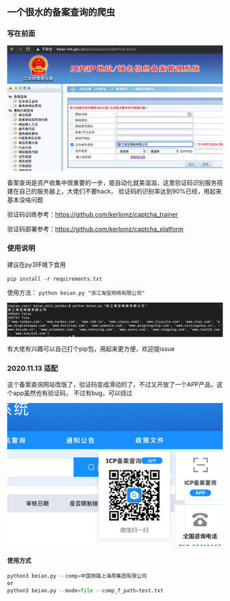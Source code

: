 ## 一个很水的备案查询的爬虫
### 写在前面
![image](images/2.png)

备案查询是资产收集中很重要的一步，能自动化就美滋滋，这里验证码识别服务搭建在自己的服务器上，大佬们不要hack，
验证码的识别率达到90%已经，用起来基本没啥问题

验证码训练参考：https://github.com/kerlomz/captcha_trainer

验证码部署参考：https://github.com/kerlomz/captcha_platform
### 使用说明
建议在py3环境下食用

`pip install -r requirements.txt`

使用方法：
`python beian.py "浙江淘宝网络有限公司"`

![image](images/1.png)

有大佬有兴趣可以自己打个pip包，用起来更方便，欢迎提issue


### 2020.11.13 适配
这个备案查询网站改版了，验证码变成滑动的了，不过又开放了一个APP产品，这个app虽然也有验证码，
不过有bug，可以绕过

![image](images/3.png)
#### 使用方式
```python
python3 beian.py --comp=中国铁路上海局集团有限公司
or
python3 beian.py --mode=file --comp_f_path=test.txt
```
